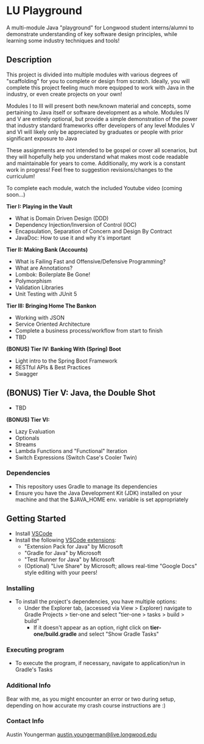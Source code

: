 # LU Playground
A multi-module Java "playground" for Longwood student interns/alumni to demonstrate understanding of key software design principles, while learning some industry techniques and tools!

## Description
This project is divided into multiple modules with various degrees of "scaffolding" for you to complete or design from scratch.
Ideally, you will complete this project feeling much more equipped to work with Java in the industry, or even create projects on your own!

Modules I to III will present both new/known material and concepts, some pertaining to Java itself or software development as a whole.
Modules IV and V are entirely optional, but provide a simple demonstration of the power that industry standard frameworks offer developers of any level
Modules V and VI will likely only be appreciated by graduates or people with prior significant exposure to Java 

These assignments are not intended to be gospel or cover all scenarios, but they will hopefully help you understand what makes most code
readable and maintainable for years to come.
Additionally, my work is a constant work in progress! Feel free to suggestion revisions/changes to the curriculum!

To complete each module, watch the included Youtube video (coming soon...) 

**Tier I: Playing in the Vault**
- What is Domain Driven Design (DDD)
- Dependency Injection/Inversion of Control (IOC)
- Encapsulation, Separation of Concern and Design By Contract
- JavaDoc: How to use it and why it's important

**Tier II: Making Bank (Accounts)**
- What is Failing Fast and Offensive/Defensive Programming?
- What are Annotations?
- Lombok: Boilerplate Be Gone!
- Polymorphism
- Validation Libraries
- Unit Testing with JUnit 5

**Tier III: Bringing Home The Bankon**
- Working with JSON
- Service Oriented Architecture
- Complete a business process/workflow from start to finish
- TBD

**(BONUS) Tier IV: Banking With (Spring) Boot**
- Light intro to the Spring Boot Framework
- RESTful APIs & Best Practices
- Swagger

**(BONUS) Tier V: Java, the Double Shot**
- 

- TBD

**(BONUS) Tier VI:**
- Lazy Evaluation
- Optionals
- Streams 
- Lambda Functions and "Functional" Iteration
- Switch Expressions (Switch Case's Cooler Twin)

### Dependencies
* This repository uses Gradle to manage its dependencies
* Ensure you have the Java Development Kit (JDK) installed on your machine and that the $JAVA_HOME env. variable is set appropriately

## Getting Started
* Install [VSCode](https://code.visualstudio.com/Download)
* Install the following [VSCode extensions](https://code.visualstudio.com/docs/editor/extension-marketplace):
  * "Extension Pack for Java" by Microsoft
  * "Gradle for Java" by Microsoft
  * "Test Runner for Java" by Microsoft
  * (Optional) "Live Share" by Microsoft; allows real-time "Google Docs" style editing with your peers!

### Installing
* To install the project's dependencies, you have multiple options:
  * Under the Explorer tab, (accessed via View > Explorer) navigate to Gradle Projects > tier-one and select "tier-one > tasks > build > build"
    * If it doesn't appear as an option, right click on **tier-one/build.gradle** and select "Show Gradle Tasks"

### Executing program
  * To execute the program, if necessary, navigate to application/run in Gradle's Tasks

### Additional Info
Bear with me, as you might encounter an error or two during setup, depending on how accurate my crash course instructions are :)

### Contact Info
Austin Youngerman austin.youngerman@live.longwood.edu